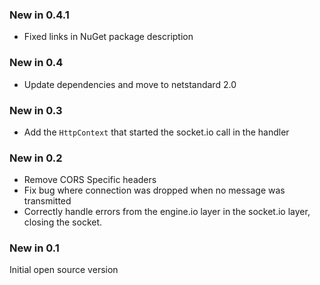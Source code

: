 ### New in 0.4.1

* Fixed links in NuGet package description

### New in 0.4

* Update dependencies and move to netstandard 2.0

### New in 0.3

* Add the `HttpContext` that started the socket.io call in the handler

### New in 0.2

* Remove CORS Specific headers
* Fix bug where connection was dropped when no message was transmitted
* Correctly handle errors from the engine.io layer in the socket.io layer, closing the socket.

### New in 0.1

Initial open source version
